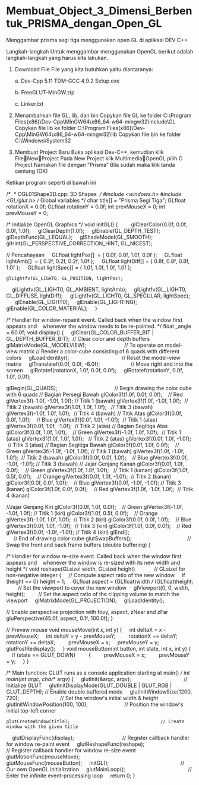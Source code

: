 # Membuat_Object_3_Dimensi_Berbentuk_PRISMA_dengan_Open_GL
Menggambar prisma segi tiga menggunakan open GL di aplikasi DEV C++ 

Langkah-langkah
Untuk menggambar menggunakan OpenGL berikut adalah langkah-langkah yang harus kita lakukan. 

1. Download File 
File yang kita butuhkan yaitu diantaranya:

   a. Dev-Cpp 5.11 TDM-GCC 4.9.2 Setup.exe

   b. FreeGLUT-MinGW.zip

   c. Linker.txt

2. Menambahkan  file GL, lib, dan bin 
Copykan file GL ke folder C:\Program Files(x86)\Dev-Cpp\MinGW64\x86_64-w64-mingw32\include\GL
Copykan file lib ke folder  C:\Program Files(x86)\Dev-Cpp\MinGW64\x86_64-w64-mingw32\lib
Copykan file bin ke folder C:\Windows\System32

3. Membuat Project Baru
Buka aplikasi Dev-C++, kemudian klik FileNewProject
Pada New Project klik MultimediaOpenGL pilih C Project
Namakan file dengan “Prisma”
Bila sudah maka klik tanda centang (OK)

Ketikan program seperti di bawah ini

/*
 * OGL01Shape3D.cpp: 3D Shapes
 */
#include <windows.h>
#include <GL/glut.h>
/* Global variables */
char title[] = "Prisma Segi Tiga";
GLfloat rotationX = 0.0f;
GLfloat rotationY = 0.0f;
int prevMouseX = 0;
int prevMouseY = 0;

/* Initialize OpenGL Graphics */
void initGL() 
{
    
    glClearColor(0.0f, 0.0f, 0.0f, 1.0f);
    glClearDepth(1.0f);
    glEnable(GL_DEPTH_TEST);
    glDepthFunc(GL_LEQUAL);
    glShadeModel(GL_SMOOTH);
    glHint(GL_PERSPECTIVE_CORRECTION_HINT, GL_NICEST);

// Pencahayaan
    GLfloat lightPos[]  = { 0.0f, 0.0f, 1.0f, 0.0f };
    GLfloat lightAmb[]  = { 0.2f, 0.2f, 0.2f, 1.0f };
    GLfloat lightDiff[] = { 0.8f, 0.8f, 0.8f, 1.0f };
    GLfloat lightSpec[] = { 1.0f, 1.0f, 1.0f, 1.0f };
    

    glLightfv(GL_LIGHT0, GL_POSITION, lightPos);
    glLightfv(GL_LIGHT0, GL_AMBIENT, lightAmb);
    glLightfv(GL_LIGHT0, GL_DIFFUSE, lightDiff);
    glLightfv(GL_LIGHT0, GL_SPECULAR, lightSpec);
    
    glEnable(GL_LIGHT0);
    glEnable(GL_LIGHTING);
    glEnable(GL_COLOR_MATERIAL);    
}

/* Handler for window-repaint event. Called back when the window first appears and
   whenever the window needs to be re-painted. */
float _angle = 60.0f;
void display() 
{
    glClear(GL_COLOR_BUFFER_BIT | GL_DEPTH_BUFFER_BIT);  // Clear color and depth buffers
    glMatrixMode(GL_MODELVIEW);                          // To operate on model-view matrix
// Render a color-cube consisting of 6 quads with different colors
    glLoadIdentity();                                    // Reset the model-view matrix
    glTranslatef(0.0f, 0.0f, -6.0f);                     // Move right and into the screen
    glRotatef(rotationX, 1.0f, 0.0f, 0.0f);
    glRotatef(rotationY, 0.0f, 1.0f, 0.0f);

glBegin(GL_QUADS);                                       // Begin drawing the color cube with 6 quads
// Bagian Persegi Bawah
glColor3f(1.0f, 0.0f, 0.0f);    // Red
glVertex3f(-1.0f, -1.0f, 1.0f); // Titik 1 (bawah)
glVertex3f(1.0f, -1.0f, 1.0f);  // Titik 2 (bawah)
glVertex3f(1.0f, 1.0f, 1.0f);   // Titik 3 (bawah)
glVertex3f(-1.0f, 1.0f, 1.0f);  // Titik 4 (bawah)
// Titik Atas
glColor3f(0.0f, 0.0f, 1.0f);    // Blue
glVertex3f(0.0f, 1.0f, -1.0f);  // Titik 1 (atas)
glVertex3f(0.0f, 1.0f, -1.0f);  // Titik 2 (atas)
// Bagian Segitiga Atas
glColor3f(0.0f, 1.0f, 1.0f);    // Green
glVertex3f(-1.0f, 1.0f, 1.0f);  // Titik 1 (atas)
glVertex3f(1.0f, 1.0f, 1.0f);   // Titik 2 (atas)
glVertex3f(0.0f, 1.0f, -1.0f);  // Titik 3 (atas)
// Bagian Segitiga Bawah
glColor3f(0.0f, 1.0f, 0.0f);    // Green
glVertex3f(-1.0f, -1.0f, 1.0f); // Titik 1 (bawah)
glVertex3f(1.0f, -1.0f, 1.0f);  // Titik 2 (bawah)
glColor3f(0.0f, 0.0f, 1.0f);    // Blue
glVertex3f(0.0f, -1.0f, -1.0f); // Titik 3 (bawah)
// Jajar Genjang Kanan
glColor3f(0.0f, 1.0f, 0.0f);    // Green 
glVertex3f(1.0f, 1.0f, 1.0f);   // Titik 1 (kanan)
glColor3f(1.0f, 0.5f, 0.0f);    // Orange
glVertex3f(0.0f, 1.0f, -1.0f);  // Titik 2 (kanan)
glColor3f(0.0f, 0.0f, 1.0f);    // Blue
glVertex3f(0.0f, -1.0f, -1.0f); // Titik 3 (kanan)
glColor3f(1.0f, 0.0f, 0.0f);    // Red
glVertex3f(1.0f, -1.0f, 1.0f);  // Titik 4 (kanan)

//Jajar Genjang Kiri
glColor3f(0.0f, 1.0f, 0.0f);    // Green
glVertex3f(-1.0f, -1.0f, 1.0f); // Titik 1 (kiri)
glColor3f(1.0f, 0.5f, 0.0f);    // Orange
glVertex3f(-1.0f, 1.0f, 1.0f);  // Titik 2 (kiri)
glColor3f(0.0f, 0.0f, 1.0f);    // Blue
glVertex3f(0.0f, 1.0f, -1.0f);  // Titik 3 (kiri)
glColor3f(1.0f, 0.0f, 0.0f);    // Red
glVertex3f(0.0f, -1.0f, -1.0f); // Titik 4 (kiri)
glEnd();                                                // End of drawing color-cube
glutSwapBuffers();                                      // Swap the front and back frame buffers (double buffering)
}

/* Handler for window re-size event. Called back when the window first appears and
   whenever the window is re-sized with its new width and height */
void reshape(GLsizei width, GLsizei height)             // GLsizei for non-negative integer
{
    // Compute aspect ratio of the new window
    if (height == 0) height = 1;
    GLfloat aspect = (GLfloat)width / (GLfloat)height;
    
    // Set the viewport to cover the new window
    glViewport(0, 0, width, height);
    
    // Set the aspect ratio of the clipping volume to match the viewport
    glMatrixMode(GL_PROJECTION);
    glLoadIdentity();

// Enable perspective projection with fovy, aspect, zNear and zFar
    gluPerspective(45.0f, aspect, 0.1f, 100.0f);
}

// Prevew mouse
void mouseMove(int x, int y)
{
    int deltaX = x - prevMouseX;
    int deltaY = y - prevMouseY;
    
    rotationX += deltaY;
    rotationY += deltaX;
    
    prevMouseX = x;
    prevMouseY = y;
    
    glutPostRedisplay();    
}
void mouseButton(int button, int state, int x, int y) 
{
    if (state == GLUT_DOWN) 
        {
        prevMouseX = x;
        prevMouseY = y;
    }
}

/* Main function: GLUT runs as a console application starting at main() */
int main(int argc, char** argv) 
{
    glutInit(&argc, argv);                                    // Initialize GLUT
    glutInitDisplayMode(GLUT_DOUBLE | GLUT_RGB | GLUT_DEPTH); // Enable double buffered mode
    glutInitWindowSize(1200, 720);                            // Set the window's initial width & height
    glutInitWindowPosition(100, 100);                         // Position the window's initial top-left corner
   
    glutCreateWindow(title);                                  // Create window with the given title
    glutDisplayFunc(display);                                 // Register callback handler for window re-paint event
    glutReshapeFunc(reshape);                                 // Register callback handler for window re-size event
    glutMotionFunc(mouseMove);                                
    glutMouseFunc(mouseButton);
    initGL();                                                 // Our own OpenGL initialization
    glutMainLoop();                                           // Enter the infinite event-processing loop
    return 0;
}





